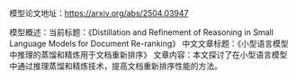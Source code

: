 模型论文地址：https://arxiv.org/abs/2504.03947

模型概述：当前标题：《Distillation and Refinement of Reasoning in Small Language Models for Document Re-ranking》
中文文章标题：《小型语言模型中推理的蒸馏和精炼用于文档重新排序》
文章内容：本文探讨了在小型语言模型中通过推理蒸馏和精炼技术，提高文档重新排序性能的方法。
